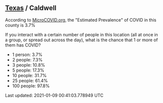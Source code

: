 
## [Texas](/united-states/texas) / Caldwell

According to [MicroCOVID.org](http://microcovid.org),
the "Estimated Prevalence" of COVID in this county is 3.7%

If you interact with a certain number of people in this location
(all at once in a group, or spread out across the day), what is the chance that
1 or more of them has COVID?

- 1 person: 3.7%
- 2 people: 7.3%
- 3 people: 10.8%
- 5 people: 17.3%
- 10 people: 31.7%
- 25 people: 61.4%
- 100 people: 97.8%

Last updated: 2021-01-09 00:41:03.778949 UTC
